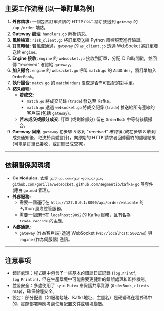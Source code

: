 ## 主要工作流程 (以一筆訂單為例)

1.  **外部請求:** 一個包含訂單資訊的 HTTP `POST` 請求發送到 `gateway` 的 `/api/order` 端點。
2.  **Gateway 處理:** `handlers.go` 解析請求。
3.  **風險檢查:** `risk_client.go` 將訂單發送給 Python 風控服務進行驗證。
4.  **訂單轉發:** 若風控通過，`gateway` 的 `ws_client.go` 透過 WebSocket 將訂單發送給 `engine`。
5.  **Engine 接收:** `engine` 的 `websocket.go` 接收到訂單，分配 ID 和時間戳，並回傳 "received" 確認給 `gateway`。
6.  **加入撮合:** `engine` 的 `websocket.go` 呼叫 `match.go` 的 `AddOrder`，將訂單加入 `OrderBook`。
7.  **執行撮合:** `match.go` 的 `matchOrders` 檢查是否有可匹配的對手單。
8.  **結果處理:**
    * **若成交:**
        * `match.go` 將成交記錄 (`trade`) 發送至 Kafka。
        * `match.go` 透過 `websocket.go` 將成交記錄 (`trade`) 推送給所有連線的客戶端 (包括 `gateway`)。
    * **若未成交或部分成交:** 訂單 (或剩餘部分) 留在 `OrderBook` 中等待後續撮合。
9.  **Gateway 回應:** `gateway` 在步驟 5 收到 "received" 確認後 (或在步驟 8 收到成交通知後，取決於具體設計)，向原始的 HTTP 請求者回傳最終的處理結果 (可能是訂單已接收，或訂單已成交等)。

---

## 依賴關係與環境

* **Go Modules:** 依賴 `github.com/gin-gonic/gin`, `github.com/gorilla/websocket`, `github.com/segmentio/kafka-go` 等套件 (應由 `go.mod` 管理)。
* **外部服務:**
    * 需要一個運行在 `http://127.0.0.1:8000/api/order/validate` 的 Python 風險控管服務。
    * 需要一個運行在 `localhost:9092` 的 Kafka 服務，且有名為 `trade_records` 的主題。
* **內部通訊:**
    * `gateway` (作為客戶端) 透過 WebSocket (`ws://localhost:5002/ws`) 與 `engine` (作為伺服器) 通訊。

---

## 注意事項

* 錯誤處理：程式碼中包含了一些基本的錯誤日誌記錄 (`log.Printf`, `log.Println`)，但在生產環境中可能需要更健壯的錯誤處理和監控機制。
* 並發安全：多處使用了 `sync.Mutex` 來保護共享資源 (`OrderBook`, `clients` map)，確保線程安全。
* 設定：部分配置（如服務地址、Kafka地址、主題名）是硬編碼在程式碼中的，實際部署時應考慮使用配置文件或環境變數。